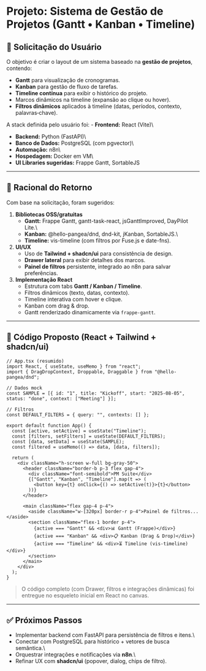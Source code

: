 # Projeto: Sistema de Gestão de Projetos (Gantt • Kanban • Timeline)

## 📌 Solicitação do Usuário

O objetivo é criar o layout de um sistema baseado na **gestão de
projetos**, contendo:

-   **Gantt** para visualização de cronogramas.
-   **Kanban** para gestão de fluxo de tarefas.
-   **Timeline contínua** para exibir o histórico do projeto.
-   Marcos dinâmicos na timeline (expansão ao clique ou hover).
-   **Filtros dinâmicos** aplicados à timeline (datas, períodos,
    contexto, palavras‑chave).

A stack definida pelo usuário foi: - **Frontend:** React (Vite)\
- **Backend:** Python (FastAPI)\
- **Banco de Dados:** PostgreSQL (com pgvector)\
- **Automação:** n8n\
- **Hospedagem:** Docker em VM\
- **UI Libraries sugeridas:** Frappe Gantt, SortableJS

------------------------------------------------------------------------

## 🤖 Racional do Retorno

Com base na solicitação, foram sugeridos:

1.  **Bibliotecas OSS/gratuitas**
    -   **Gantt:** Frappe Gantt, gantt-task-react, jsGanttImproved,
        DayPilot Lite.\
    -   **Kanban:** @hello-pangea/dnd, dnd-kit, jKanban, SortableJS.\
    -   **Timeline:** vis-timeline (com filtros por Fuse.js e date-fns).
2.  **UI/UX**
    -   Uso de **Tailwind + shadcn/ui** para consistência de design.
    -   **Drawer lateral** para exibir detalhes dos marcos.
    -   **Painel de filtros** persistente, integrado ao n8n para salvar
        preferências.
3.  **Implementação React**
    -   Estrutura com tabs **Gantt / Kanban / Timeline**.
    -   Filtros dinâmicos (texto, datas, contexto).
    -   Timeline interativa com hover e clique.
    -   Kanban com drag & drop.
    -   Gantt renderizado dinamicamente via `frappe-gantt`.

------------------------------------------------------------------------

## 🧩 Código Proposto (React + Tailwind + shadcn/ui)

``` tsx
// App.tsx (resumido)
import React, { useState, useMemo } from "react";
import { DragDropContext, Droppable, Draggable } from "@hello-pangea/dnd";

// Dados mock
const SAMPLE = [{ id: "1", title: "Kickoff", start: "2025-08-05", status: "done", context: ["Meeting"] }];

// Filtros
const DEFAULT_FILTERS = { query: "", contexts: [] };

export default function App() {
  const [active, setActive] = useState("Timeline");
  const [filters, setFilters] = useState(DEFAULT_FILTERS);
  const [data, setData] = useState(SAMPLE);
  const filtered = useMemo(() => data, [data, filters]);

  return (
    <div className="h-screen w-full bg-gray-50">
      <header className="border-b p-3 flex gap-4">
        <div className="font-semibold">PM Suite</div>
        {["Gantt", "Kanban", "Timeline"].map(t => (
          <button key={t} onClick={() => setActive(t)}>{t}</button>
        ))}
      </header>

      <main className="flex gap-4 p-4">
        <aside className="w-[320px] border-r p-4">Painel de filtros...</aside>
        <section className="flex-1 border p-4">
          {active === "Gantt" && <div>📊 Gantt (Frappe)</div>}
          {active === "Kanban" && <div>📋 Kanban (Drag & Drop)</div>}
          {active === "Timeline" && <div>⏳ Timeline (vis-timeline)</div>}
        </section>
      </main>
    </div>
  );
}
```

> O código completo (com Drawer, filtros e integrações dinâmicas) foi
> entregue no esqueleto inicial em React no canvas.

------------------------------------------------------------------------

## ✅ Próximos Passos

-   Implementar backend com FastAPI para persistência de filtros e
    itens.\
-   Conectar com PostgreSQL para histórico + vetores de busca
    semântica.\
-   Orquestrar integrações e notificações via **n8n**.\
-   Refinar UX com **shadcn/ui** (popover, dialog, chips de filtro).
